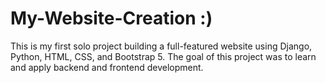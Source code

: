 # My-Website-Creation :)

This is my first solo project building a full-featured website using Django, Python, HTML, CSS, and Bootstrap 5. The goal of this project was to learn and apply backend and frontend development. 
